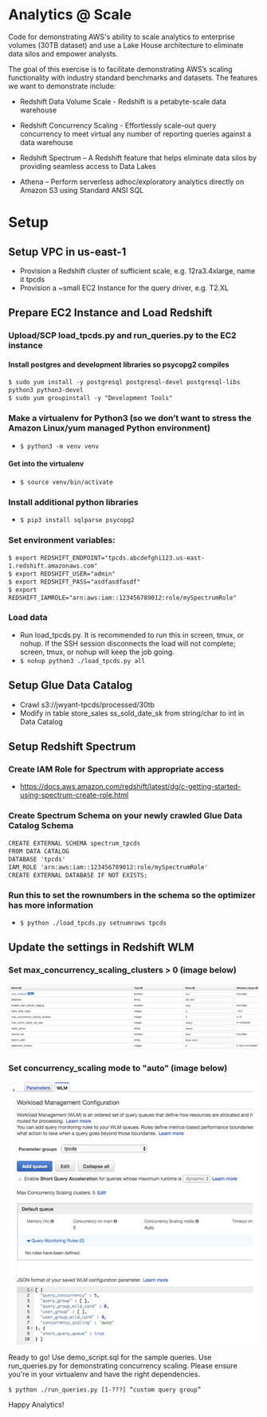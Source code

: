 # Analytics @ Scale
Code for demonstrating AWS's ability to scale analytics to enterprise volumes (30TB dataset) and use a Lake House architecture to eliminate data silos and empower analysts.

The goal of this exercise is to facilitate demonstrating AWS’s scaling functionality with industry standard benchmarks and datasets. The features we want to demonstrate include:

- Redshift Data Volume Scale - Redshift is a petabyte-scale data warehouse

- Redshift Concurrency Scaling - Effortlessly scale-out query concurrency to meet virtual any number of reporting queries against a data warehouse

- Redshift Spectrum – A Redshift feature that helps eliminate data silos by providing seamless access to Data Lakes

- Athena – Perform serverless adhoc/exploratory analytics directly on Amazon S3 using Standard ANSI SQL

# Setup 
## Setup VPC in us-east-1

- Provision a Redshift cluster of sufficient scale, e.g. 12ra3.4xlarge, name it tpcds
- Provision a ~small EC2 Instance for the query driver, e.g. T2.XL

## Prepare EC2 Instance and Load Redshift

### Upload/SCP load_tpcds.py and run_queries.py to the EC2 instance
#### Install postgres and development libraries so psycopg2 compiles
```
$ sudo yum install -y postgresql postgresql-devel postgresql-libs python3 python3-devel
$ sudo yum groupinstall -y "Development Tools"
```
### Make a virtualenv for Python3 (so we don’t want to stress the Amazon Linux/yum managed Python environment)
- `$ python3 -m venv venv`
#### Get into the virtualenv
- `$ source venv/bin/activate`
### Install additional python libraries
- `$ pip3 install sqlparse psycopg2`
### Set environment variables:
```
$ export REDSHIFT_ENDPOINT="tpcds.abcdefghi123.us-east-1.redshift.amazonaws.com"
$ export REDSHIFT_USER="admin"
$ export REDSHIFT_PASS="asdfasdfasdf"
$ export REDSHIFT_IAMROLE="arn:aws:iam::123456789012:role/mySpectrumRole"
```
### Load data
- Run load_tpcds.py. It is recommended to run this in screen, tmux, or nohup.  If the SSH session disconnects the load will not complete; screen, tmux, or nohup will keep the job going.
- `$ nohup python3 ./load_tpcds.py all`

## Setup Glue Data Catalog

- Crawl s3://jwyant-tpcds/processed/30tb
-	Modify in table store_sales ss_sold_date_sk from string/char to int in Data Catalog

## Setup Redshift Spectrum

### Create IAM Role for Spectrum with appropriate access
- 	https://docs.aws.amazon.com/redshift/latest/dg/c-getting-started-using-spectrum-create-role.html
###	Create Spectrum Schema on your newly crawled Glue Data Catalog Schema
```
CREATE EXTERNAL SCHEMA spectrum_tpcds
FROM DATA CATALOG
DATABASE 'tpcds'
IAM_ROLE 'arn:aws:iam::123456789012:role/mySpectrumRole'
CREATE EXTERNAL DATABASE IF NOT EXISTS;
```
###	Run this to set the rownumbers in the schema so the optimizer has more information
-	`$ python ./load_tpcds.py setnumrows tpcds`

## Update the settings in Redshift WLM 
### Set max_concurrency_scaling_clusters > 0 (image below)
![Set Max Concurrency](./images/max_concurrency.png)


### Set concurrency_scaling mode to "auto" (image below)
![Set Concurrency Scaling to Auto](./images/wlm.png)

Ready to go!  Use demo_script.sql for the sample queries.  Use run_queries.py for demonstrating concurrency scaling.  Please ensure you're in your virtualenv and have the right dependencies.

```
$ python ./run_queries.py [1-???] “custom query group”
```

Happy Analytics!
